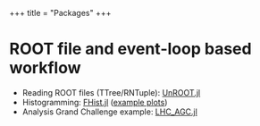 +++
title = "Packages"
+++

# ROOT file and event-loop based workflow
- Reading ROOT files (TTree/RNTuple): [UnROOT.jl](https://github.com/JuliaHEP/UnROOT.jl)
- Histogramming: [FHist.jl](https://github.com/Moelf/FHist.jl) ([example
  plots](https://moelf.github.io/FHist.jl/dev/notebooks/makie_plotting/))
- Analysis Grand Challenge example: [LHC_AGC.jl](https://github.com/Moelf/LHC_AGC.jl)

